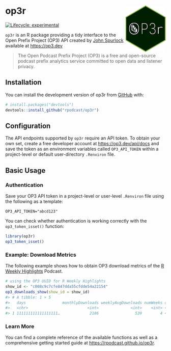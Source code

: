 
<!-- README.md is generated from README.Rmd. Please edit that file -->

# op3r <img src='man/figures/logo.png' align="right" width="25%" min-width="120px"/>

<!-- badges: start -->

[![Lifecycle:
experimental](https://img.shields.io/badge/lifecycle-experimental-orange.svg)](https://lifecycle.r-lib.org/articles/stages.html#experimental)
<!-- badges: end -->

`op3r` is an R package providing a tidy interface to the Open Prefix
Project (OP3) API created by [John
Spurlock](https://twitter.com/johnspurlock) available at
<https://op3.dev>

> The Open Podcast Prefix Project (OP3) is a free and open-source
> podcast prefix analytics service committed to open data and listener
> privacy.

## Installation

You can install the development version of op3r from
[GitHub](https://github.com/) with:

``` r
# install.packages("devtools")
devtools::install_github("rpodcast/op3r")
```

## Configuration

The API endpoints supported by `op3r` require an API token. To obtain
your own set, create a free developer account at
<https://op3.dev/api/docs> and save the token as an environment
variables called `OP3_API_TOKEN` within a project-level or default
user-directory `.Renviron` file.

## Basic Usage

### Authentication

Save your OP3 API token in a project-level or user-level `.Renviron`
file using the following as a template:

    OP3_API_TOKEN="abcd123"

You can check whether authentication is working correctly with the
`op3_token_isset()` function:

``` r
library(op3r)
op3_token_isset()
```

### Example: Download Metrics

The following example shows how to obtain OP3 download metrics of the [R
Weekly Highlights](https://serve.podhome.fm/r-weekly-highlights)
Podcast.

``` r
# using the OP3 UUID for R Weekly Highlights
show_id <- "c008c9c7cfe847dda55cfdde54a22154"
op3_downloads_show(show_id = show_id)
#> # A tibble: 1 × 5
#>   days                monthlyDownloads weeklyAvgDownloads numWeeks download_data
#>   <chr>                          <int>              <int>    <int> <list>       
#> 1 111111111111111111…             2186                539        4 <tibble>
```

### Learn More

You can find a complete reference of the available functions as well as
a comprehensive getting started guide at
<https://rpodcast.github.io/op3r>.
